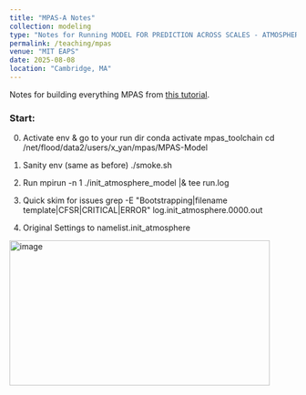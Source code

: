 ```yaml
---
title: "MPAS-A Notes"
collection: modeling
type: "Notes for Running MODEL FOR PREDICTION ACROSS SCALES - ATMOSPHERE"
permalink: /teaching/mpas
venue: "MIT EAPS"
date: 2025-08-08
location: "Cambridge, MA"
---
```


Notes for building everything MPAS from [this tutorial](https://www2.mmm.ucar.edu/projects/mpas/tutorial/Boulder2019/index.html).

### Start:
0) Activate env & go to your run dir
conda activate mpas_toolchain
cd /net/flood/data2/users/x_yan/mpas/MPAS-Model

1) Sanity env (same as before)
./smoke.sh 

4) Run
mpirun -n 1 ./init_atmosphere_model |& tee run.log

5) Quick skim for issues
grep -E "Bootstrapping|filename template|CFSR|CRITICAL|ERROR" log.init_atmosphere.0000.out

6) Original Settings to namelist.init_atmosphere

<img width="457" height="255" alt="image" src="https://github.com/user-attachments/assets/e96adb81-c8c1-4b98-a57f-401fc8c41f3e" />




